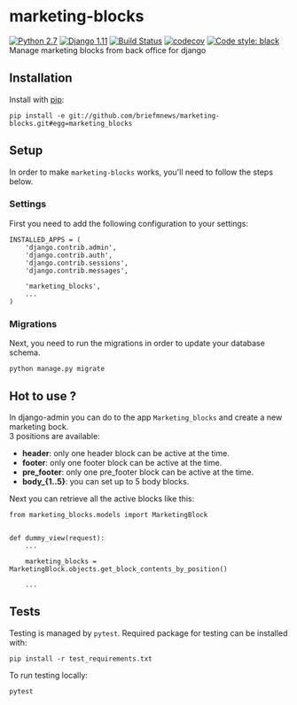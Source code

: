 
# marketing-blocks
[![Python 2.7](https://img.shields.io/badge/python-2.7-blue.svg)](https://www.python.org/downloads/release/python-270/) 
[![Django 1.11](https://img.shields.io/badge/django-1.11-blue.svg)](https://docs.djangoproject.com/en/1.11/)
[![Build Status](https://travis-ci.org/briefmnews/marketing-blocks.svg?branch=master)](https://travis-ci.org/briefmnews/marketing-blocks)
[![codecov](https://codecov.io/gh/briefmnews/marketing-blocks/branch/master/graph/badge.svg)](https://codecov.io/gh/briefmnews/marketing-blocks)
[![Code style: black](https://img.shields.io/badge/code%20style-black-000000.svg)](https://github.com/python/black)  
Manage marketing blocks from back office for django

## Installation
Install with [pip](https://pip.pypa.io/en/stable/):
```shell
pip install -e git://github.com/briefmnews/marketing-blocks.git#egg=marketing_blocks
```

## Setup
In order to make `marketing-blocks` works, you'll need to follow the steps below.

### Settings
First you need to add the following configuration to your settings:
```python3
INSTALLED_APPS = (
    'django.contrib.admin',
    'django.contrib.auth',
    'django.contrib.sessions',
    'django.contrib.messages',

    'marketing_blocks',
    ...
)
```

### Migrations
Next, you need to run the migrations in order to update your database schema.
```shell
python manage.py migrate
```

## Hot to use ?
In django-admin you can do to the app `Marketing_blocks` and create a new marketing bock.\
3 positions are available:
* **header**: only one header block can be active at the time.
* **footer**: only one footer block can be active at the time.
* **pre_footer**: only one pre_footer block can be active at the time.
* **body_{1..5}**: you can set up to 5 body blocks.

Next you can retrieve all the active blocks like this:
```python3
from marketing_blocks.models import MarketingBlock


def dummy_view(request):
    ...
    
    marketing_blocks = MarketingBlock.objects.get_block_contents_by_position()
    
    ...
```

## Tests
Testing is managed by `pytest`. Required package for testing can be installed with:
```shell
pip install -r test_requirements.txt
```
To run testing locally:
```shell
pytest
```
